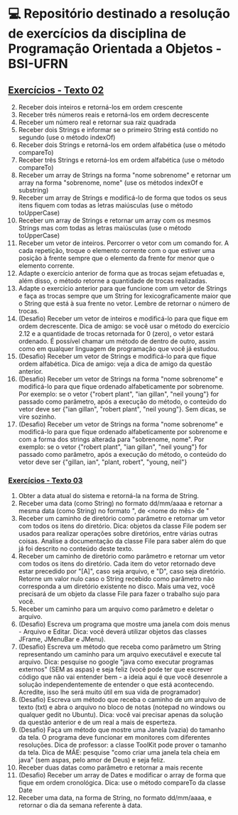 # :computer: Repositório destinado a resolução de exercícios da disciplina de Programação Orientada a Objetos - BSI-UFRN

## [Exercícios - Texto 02](https://sites.google.com/view/fabricio10/p%C3%A1gina-inicial/cursos/poo1/texto02)
  2. Receber dois inteiros e retorná-los em ordem crescente
  3. Receber três números reais e retorná-los em ordem decrescente
  4. Receber um número real e retornar sua raiz quadrada
  5. Receber dois Strings e informar se o primeiro String está contido no segundo (use o método indexOf)
  6. Receber dois Strings e retorná-los em ordem alfabética (use o método compareTo)
  7. Receber três Strings e retorná-los em ordem alfabética (use o método compareTo)
  8. Receber um array de Strings na forma "nome sobrenome" e retornar um array na forma "sobrenome, nome" (use os métodos indexOf e substring)
  9. Receber um array de Strings e modificá-lo de forma que todos os seus itens fiquem com todas as letras maiúsculas (use o método toUpperCase)
  10. Receber um array de Strings e retornar um array com os mesmos Strings mas com todas as letras maiúsculas (use o método toUpperCase)
  11. Receber um vetor de inteiros. Percorrer o vetor com um comando for. A cada repetição, troque o elemento corrente com o que estiver uma posição à frente sempre que o elemento da frente for menor que o elemento corrente. 
  12. Adapte o exercício anterior de forma que as trocas sejam efetuadas e, além disso, o método retorne a quantidade de trocas realizadas. 
  13. Adapte o exercício anterior para que funcione com um vetor de Strings e faça as trocas sempre que um String for lexicograficamente maior que o String que está à sua frente no vetor. Lembre de retornar o número de trocas.
  14. (Desafio) Receber um vetor de inteiros e modificá-lo para que fique em ordem decrescente. Dica de amigo: se você usar o método do exercício 2.12 e a quantidade de trocas retornada for 0 (zero), o vetor estará ordenado. É possível chamar um método de dentro de outro, assim como em qualquer linguagem de programação que você já estudou.
  15. (Desafio) Receber um vetor de Strings e modificá-lo para que fique ordem alfabética. Dica de amigo: veja a dica de amigo da questão anterior.
  16. (Desafio) Receber um vetor de Strings na forma "nome sobrenome" e modificá-lo para que fique ordenado alfabeticamente por sobrenome. Por exemplo: se o vetor {"robert plant", "ian gillan", "neil young"} for passado como parâmetro, após a execução do método, o conteúdo do vetor deve ser {"ian gillan", "robert plant",  "neil young"}. Sem dicas, se vire sozinho.
  17. (Desafio) Receber um vetor de Strings na forma "nome sobrenome" e modificá-lo para que fique ordenado alfabeticamente por sobrenome e com a forma dos strings alterada para "sobrenome, nome".  Por exemplo: se o vetor {"robert plant", "ian gillan", "neil young"} for passado como parâmetro, após a execução do método, o conteúdo do vetor deve ser {"gillan, ian", "plant, robert",  "young, neil"}

### [Exercícios - Texto 03](https://sites.google.com/view/fabricio10/p%C3%A1gina-inicial/cursos/poo1/texto03)

  1. Obter a data atual do sistema e retorná-la na forma de String.
  2. Receber uma data (como String) no formato dd/mm/aaaa e retornar a mesma data (como String) no formato "<dia da semana>, <dia> de <nome do mês> de <ano>"
  3. Receber um caminho de diretório como parâmetro e retornar um vetor com todos os itens do diretório. Dica: objetos da classe File podem ser usados para realizar operações sobre diretórios, entre várias outras coisas. Analise a documentação da classe File para saber além do que já foi descrito no conteúdo deste texto.
  4. Receber um caminho de diretório como parâmetro e retornar um vetor com todos os itens do diretório. Cada item do vetor retornado deve estar precedido por "[A]", caso seja arquivo, e "D", caso seja diretório. Retorne um valor nulo caso o String recebido como parâmetro não corresponda a um diretório existente no disco. Mais uma vez, você precisará de um objeto da classe File para fazer o trabalho sujo para você.
  5. Receber um caminho para um arquivo como parâmetro e deletar o arquivo. 
  6. (Desafio) Escreva um programa que mostre uma janela com dois menus - Arquivo e Editar. Dica: você deverá utilizar objetos das classes JFrame, JMenuBar e JMenu). 
  7. (Desafio) Escreva um método que receba como parâmetro um String representando um caminho para um arquivo executável e execute tal arquivo. Dica: pesquise no google "java como executar programas externos" (SEM as aspas) e seja feliz (você pode ter que escrever código que não vai entender bem - a ideia aqui é que você desenrole a solução independentemente de entender o que está acontecendo. Acredite, isso lhe será muito útil em sua vida de programador)
  8. (Desafio) Escreva um método que receba o caminho de um arquivo de texto (txt) e abra o arquivo no bloco de notas (notepad no windows ou qualquer gedit no Ubuntu). Dica: você vai precisar apenas da solução da questão anterior e de um real a mais de esperteza.
  9. (Desafio) Faça um método que mostre uma Janela (vazia) do tamanho da tela. O programa deve funcionar em monitores com diferentes resoluções. Dica de professor: a classe ToolKit pode prover o tamanho da tela. Dica de MÃE: pesquise "como criar uma janela tela cheia em java" (sem aspas, pelo amor de Deus) e seja feliz.
  10. Receber duas datas como parâmetro e retornar a mais recente
  11. (Desafio) Receber um array de Dates e modificar o array de forma que fique em ordem cronológica. Dica: use o método compareTo da classe Date
  12. Receber uma data, na forma de String, no formato dd/mm/aaaa, e retornar o dia da semana referente à data.


